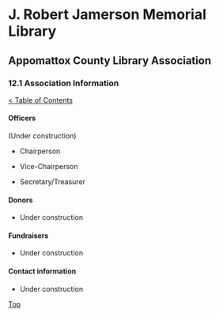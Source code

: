 [0]: ../README.md
[12.1]: association-information.md

# J. Robert Jamerson Memorial Library
## Appomattox County Library Association
### 12.1 Association Information
[< Table of Contents][0]

#### Officers

(Under construction)

- Chairperson

- Vice-Chairperson

- Secretary/Treasurer

#### Donors

- Under construction

#### Fundraisers

- Under construction

#### Contact information

- Under construction

[Top][12.1]
